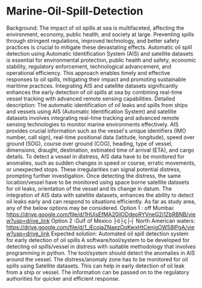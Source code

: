 # Marine-Oil-Spill-Detection
Background: The impact of oil spills at sea is multifaceted, affecting the environment, economy, public health, and society at large. Preventing spills through stringent regulations, improved technology, and better safety practices is crucial to mitigate these devastating effects. Automatic oil spill detection using Automatic Identification System (AIS) and satellite datasets is essential for environmental protection, public health and safety, economic stability, regulatory enforcement, technological advancement, and operational efficiency. This approach enables timely and effective responses to oil spills, mitigating their impact and promoting sustainable maritime practices. Integrating AIS and satellite datasets significantly enhances the early detection of oil spills at sea by combining real-time vessel tracking with advanced remote sensing capabilities. Detailed description: The automatic identification of oil leaks and spills from ships and vessels using AIS (Automatic Identification System) and satellite datasets involves integrating real-time tracking and advanced remote sensing technologies to monitor marine environments effectively. AIS provides crucial information such as the vessel's unique identifiers (IMO number, call sign), real-time positional data (latitude, longitude), speed over ground (SOG), course over ground (COG), heading, type of vessel, dimensions, draught, destination, estimated time of arrival (ETA), and cargo details. To detect a vessel in distress, AIS data have to be monitored for anomalies, such as sudden changes in speed or course, erratic movements, or unexpected stops. These irregularities can signal potential distress, prompting further investigation. Once detecting the distress, the same location/vessel have to be monitored using space borne satellite datasets for oil leaks, orientation of the vessel and its change in datum. The integration of AIS data with satellite datasets, enhances the ability to detect oil leaks early and can respond to situations efficiently. As far as study area, any of the below options may be considered. Option 1 : off Mumbai: https://drive.google.com/file/d/1HUisEfMA20ilODdeoRYVneG2i1ZbRBNB/view?usp=drive_link Option 2 :Gulf of Mexico ├ö├ç├┤ North American waters: https://drive.google.com/file/d/1_iEcojaZNaezOqKwxHtCenjgOW58lPgA/view?usp=drive_link Expected solution: Automated oil spill detection system for early detection of oil spills A software/tool/system to be developed for detecting oil spills/vessel in distress with suitable methodology that involves programming in python. The tool/system should detect the anomalies in AIS around the vessel. The distress/anomaly zone has to be monitored for oil spills using Satellite datasets. This can help in early detection of oil leak from a ship or vessel. The information can be passed on to the regulatory authorities for quicker and efficient response.
